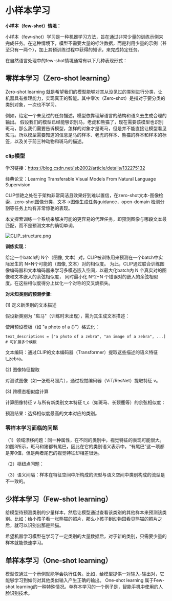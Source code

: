# 小样本学习

**小样本（few-shot）情境：**

小样本（few-shot）学习是一种机器学习方法，旨在通过非常少量的训练示例来完成任务。在这种情境下，模型不需要大量的标注数据，而是利用少量的示例（甚至只有一两个），加上其预训练过程中获得的知识，来完成特定任务。

在自然语言处理中的few-shot情境通常有以下几种表现形式：

## 零样本学习（Zero-shot learning）

Zero-shot learning 就是希望我们的模型能够对其从没见过的类别进行分类，让机器具有推理能力，实现真正的智能。其中零次（Zero-shot）是指对于要分类的类别对象，一次也不学习。

例如，给定一个未见过的任务描述，模型依靠理解语言的结构和语义去生成合理的输出。
假设我们的模型已经能够识别马，老虎和熊猫了，现在需要该模型也识别斑马，那么我们需要告诉模型，怎样的对象才是斑马，但是并不能直接让模型看见斑马。所以模型需要知道的信息是马的样本、老虎的样本、熊猫的样本和样本的标签，以及关于前三种动物和斑马的描述。

### clip模型

学习链接：https://blog.csdn.net/lsb2002/article/details/132275132

经典论文：Learning Transferable Visual Models From Natural Language Supervision

CLIP惊艳之处在于架构非常简洁且效果好到难以置信，在zero-shot文本-图像检索，zero-shot图像分类，文本→图像生成任务guidance，open-domain 检测分割等任务上均有非常惊艳的表现。

本文探索训练一个系统来解决可能的更容易的代理任务，即预测图像与哪段文本最匹配，而不是预测文本的确切单词。

![CLIP_structure.png](CLIP_structure.png)

**训练实现：**

给定一个batch的 N个（图像, 文本）对，CLIP被训练用来预测在一个batch中实际发生的 N×N个可能的（图像, 文本）对的相似度。
为此，CLIP通过联合训练图像编码器和文本编码器来学习多模态嵌入空间，以最大化batch内 N 个真实对的图像和文本嵌入的余弦相似度，
同时最小化 N^2−N 个错误对的嵌入的余弦相似度。在这些相似度得分上优化一个对称的交叉熵损失。

**对未知类别的预测步骤:**

(1) 定义新类别的文本描述

假设新类别为 "斑马"（训练时未出现），需为其生成文本描述：

使用预设模板（如 "a photo of a {}"）格式化：

    text_descriptions = ["a photo of a zebra", "an image of a zebra", ...]  # 可扩展多个模板

文本编码：通过CLIP的文本编码器（Transformer）提取这些描述的语义特征 t_zebra。

(2) 图像特征提取

对测试图像（如一张斑马照片），通过视觉编码器（ViT/ResNet）提取特征 v。

(3) 跨模态相似度计算

计算图像特征 v 与所有新类别文本特征 t_c（如斑马、长颈鹿等）的余弦相似度：

预测结果：选择相似度最高的文本对应的类别。

### 零样本学习面临的问题

（1）领域漂移问题：同一种属性，在不同的类别中，视觉特征的表现可能很大。如图3所示，斑马和猪都有尾巴，因此在它的类别语义表示中，“有尾巴”这一项都是非0值，但是两者尾巴的视觉特征却相差很远。

（2）枢纽点问题：

（3）语义间隔：样本在特征空间中所构成的流型与语义空间中类别构成的流型是不一致的。

## 少样本学习（Few-shot learning）

给模型待预测类别的少量样本，然后让模型通过查看该类别的其他样本来预测该类别。比如：给小孩子看一张熊猫的照片，那么小孩子到动物园看见熊猫的照片之后，就可以识别出那是熊猫。

希望机器学习模型在学习了一定类别的大量数据后，对于新的类别，只需要少量的样本就能快速学习。

## 单样本学习（One-shot learning）

模型仅通过一个示例就能学会执行任务。比如，给模型提供一对输入-输出对，它能够学习到如何对其他类似输入产生正确的输出。
One-shot learning 属于Few-shot learning的一种特殊情况。单样本学习的一个例子是，智能手机中使用的人脸识别技术。

